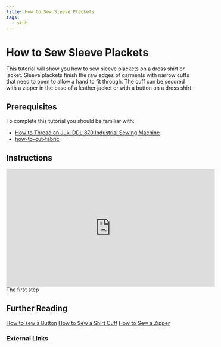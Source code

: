 ```yaml
---
title: How to Sew Sleeve Plackets
tags:
  - stub
---
```


# How to Sew Sleeve Plackets

This tutorial will show you how to sew sleeve plackets on a dress shirt or jacket. Sleeve plackets finish the raw edges of garments with narrow cuffs that need to open to allow a hand to fit through. The cuff can be secured with a zipper in the case of a leather jacket or with a button on a dress shirt.

## Prerequisites

To complete this tutorial you should be familiar with:

- [How to Thread an Juki DDL 870 Industrial Sewing Machine](./how-to-thread-an-juki-ddl-870-industrial-sewing-machine.md)
- [how-to-cut-fabric](./how-to-cut-fabric.md)

## Instructions

<div class="responsive-iframe-container"><iframe width="560" height="315" src="https://www.youtube.com/embed/6itXBwro3qc" title="YouTube video player" frameborder="0" allow="accelerometer; autoplay; clipboard-write; encrypted-media; gyroscope; picture-in-picture" allowfullscreen></iframe></div>
The first step

## Further Reading

[How to sew a Button](./how-to-sew-a-button.md) [How to Sew a Shirt Cuff](./how-to-sew-a-shirt-cuff.md) [How to Sew a Zipper](./how-to-sew-a-zipper.md)

### External Links
